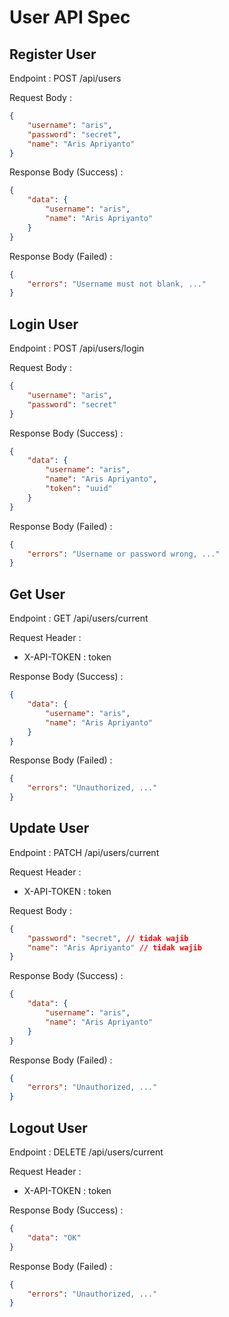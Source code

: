 # User API Spec

## Register User

Endpoint : POST /api/users

Request Body :

```json
{
    "username": "aris",
    "password": "secret",
    "name": "Aris Apriyanto"
}
```

Response Body (Success) :

```json
{
    "data": {
        "username": "aris",
        "name": "Aris Apriyanto"
    }
}
```

Response Body (Failed) :

```json
{
    "errors": "Username must not blank, ..."
}
```

## Login User

Endpoint : POST /api/users/login

Request Body :

```json
{
    "username": "aris",
    "password": "secret"
}
```

Response Body (Success) :

```json
{
    "data": {
        "username": "aris",
        "name": "Aris Apriyanto",
        "token": "uuid"
    }
}
```

Response Body (Failed) :

```json
{
    "errors": "Username or password wrong, ..."
}
```

## Get User

Endpoint : GET /api/users/current

Request Header :

-   X-API-TOKEN : token

Response Body (Success) :

```json
{
    "data": {
        "username": "aris",
        "name": "Aris Apriyanto"
    }
}
```

Response Body (Failed) :

```json
{
    "errors": "Unauthorized, ..."
}
```

## Update User

Endpoint : PATCH /api/users/current

Request Header :

-   X-API-TOKEN : token

Request Body :

```json
{
    "password": "secret", // tidak wajib
    "name": "Aris Apriyanto" // tidak wajib
}
```

Response Body (Success) :

```json
{
    "data": {
        "username": "aris",
        "name": "Aris Apriyanto"
    }
}
```

Response Body (Failed) :

```json
{
    "errors": "Unauthorized, ..."
}
```

## Logout User

Endpoint : DELETE /api/users/current

Request Header :

-   X-API-TOKEN : token

Response Body (Success) :

```json
{
    "data": "OK"
}
```

Response Body (Failed) :

```json
{
    "errors": "Unauthorized, ..."
}
```
